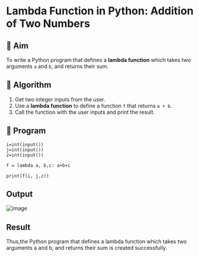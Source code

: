 # Lambda Function in Python: Addition of Two Numbers

## 🎯 Aim
To write a Python program that defines a **lambda function** which takes two arguments `a` and `b`, and returns their sum.

## 🧠 Algorithm
1. Get two integer inputs from the user.
2. Use a **lambda function** to define a function `f` that returns `a + b`.
3. Call the function with the user inputs and print the result.

## 🧾 Program
```
i=int(input())
j=int(input())
z=int(input())

f = lambda a, b,c: a+b+c

print(f(i, j,z))
```
## Output
![image](https://github.com/user-attachments/assets/c67311de-5870-42b4-94bb-1b4c2fb0c356)


## Result

Thus,the Python program that defines a lambda function which takes two arguments a and b, and returns their sum is created successfully.
